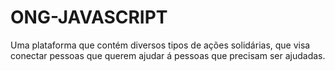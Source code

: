 # ONG-JAVASCRIPT
Uma plataforma que contém diversos tipos de ações solidárias, que visa conectar pessoas que querem ajudar á pessoas que precisam ser ajudadas.
